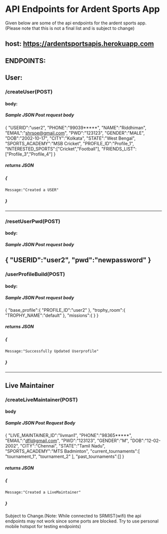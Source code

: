 # API Endpoints for Ardent Sports App

Given below are some of the api endpoints for the ardent sports app. (Please note that this is not a final list and is subject to change)

## host: https://ardentsportsapis.herokuapp.com
## ENDPOINTS:

## User:
### /createUser(POST)
#### body:
##### Sample JSON Post request body
{
    "USERID":"user2",
    "PHONE":"99039*****",
    "NAME":"Riddhiman",
    "EMAIL":"shrsoe@gmail.com",
    "PWD":"123123",
    "GENDER":"MALE",
    "DOB":"2002-10-17",
    "CITY":"Kolkata",
    "STATE":"West Bengal",
    "SPORTS_ACADEMY":"MSB Cricket",
    "PROFILE_ID":"Profile_1",
    "INTERESTED_SPORTS":["Cricket","Football"],
    "FRIENDS_LIST":["Profile_3","Profile_4"]
}

##### returns JSON
##### 
##### {
    Message:"Created a USER"
##### }
---------------------------------
### /resetUserPwd(POST)
#### body:
##### Sample JSON Post request body
{
    "USERID":"user2",
    "pwd":"newpassword"
}
-------------------------------------
### /userProfileBuild(POST)
#### body:
##### Sample JSON Post request body
{
    "base_profile":{
        "PROFILE_ID":"user2"
    },
    "trophy_room":{
        "TROPHY_NAME":"default"
    },
    "missions":{
    }
}

##### returns JSON
##### 
##### {
    Message:"Successfully Updated Userprofile"
##### }

-------------------------------------

## Live Maintainer
### /createLiveMaintainer(POST)
#### body
##### Sample JSON Post Request Body
{
    "LIVE_MAINTAINER_ID":"livman1",
    "PHONE":"98365*****",
    "EMAIL":"dflj@gmail.com",
    "PWD":"123123",
    "GENDER":"M",
    "DOB":"12-02-2002",
    "CITY":"Chennai",
    "STATE":"Tamil Nadu",
    "SPORTS_ACADEMY":"MTS Badminton",
    "current_tournaments":[
        "tournament_1",
        "tournament_2"
    ],
    "past_tournaments":[]
}
##### returns JSON
##### 
##### {
    Message:"Created a LiveMaintainer"
##### }



Subject to Change.(Note: While connected to SRMIST(wifi) the api endpoints may not work since some ports are blocked. Try to use personal mobile hotspot for testing endpoints)
